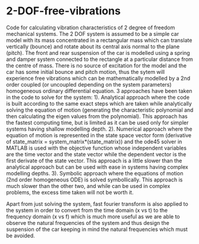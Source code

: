 # 2-DOF-free-vibrations
Code for calculating vibration characteristics of 2 degree of freedom mechanical systems.
The 2 DOF system is assumed to be a simple car model with its mass concentrated in a rectangular mass which can translate vertically (bounce) and rotate about its central axis normal to the plane (pitch). The front and rear suspension of the car is modelled using a spring and damper system connected to the rectangle at a particular distance from the centre of mass.
There is no source of excitation for the model and the car has some initial bounce and pitch motion, thus the sytem will experience free vibrations which can be mathematically modelled by a 2nd order coupled (or uncoupled depending on the system parameters) homogeneous ordinary differential equation.
3 approaches have been taken in the code to solve for the system:
1). Analytical approach where the code is built according to the same exact steps which are taken while analytically solving the equation of motion (generating the characteristic polynomial and then calculating the eigen values from the polynomial). This approach has the fastest computing time, but is limited as it can be used only for simpler systems having shallow modelling depth.
2). Numerical approach where the equation of motion is represented in the state space vector form (derivative of state_matrix = system_matrix*(state_matrix)) and the ode45 solver in MATLAB is used with the objective function whose independent variables are the time vector and the state vector while the dependent vector is the first derivate of the state vector. This approach is a little slower than the analytical approach but can be used with ease in systems having complex modelling depths.
3). Symbolic approach where the equations of motion (2nd order homogeneous ODE) is solved symbollically. This approach is much slower than the other two, and while can be used in complex problems, the excess time taken will not be worth it.

Apart from just solving the system, fast fourier transform is also applied to the system in order to convert from the time domain (x vs t) to the frequency domain (x vs f) which is much more useful as we are able to observe the natural frequencies of the system and thus design the suspension of the car keeping in mind the natural frequencies which must be avoided.


